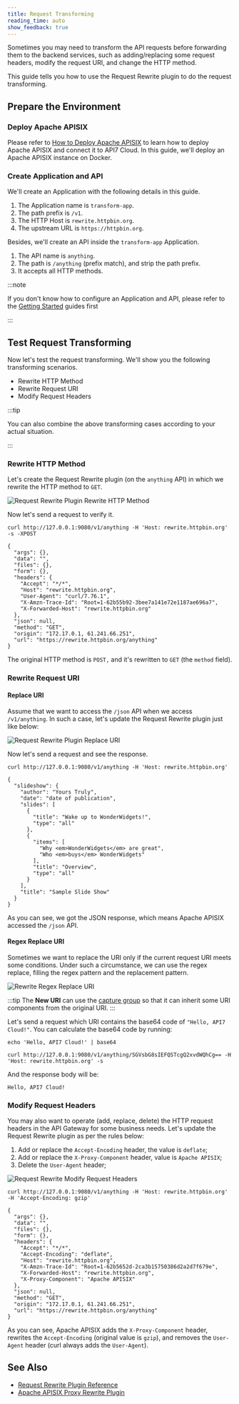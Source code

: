 ```yaml
---
title: Request Transforming
reading_time: auto
show_feedback: true
---
```


Sometimes you may need to transform the API requests before forwarding them to the backend services, such as adding/replacing some
request headers, modify the request URI, and change the HTTP method.

This guide tells you how to use the Request Rewrite plugin to do the request transforming.

Prepare the Environment
-----------------------

### Deploy Apache APISIX

Please refer to [How to Deploy Apache APISIX](../product/how-to-deploy-apache-apisix.md) to learn how to deploy
Apache APISIX and connect it to API7 Cloud. In this guide, we'll deploy an Apache APISIX instance on Docker.

### Create Application and API

We'll create an Application with the following details in this guide.

1. The Application name is `transform-app`.
2. The path prefix is `/v1`.
3. The HTTP Host is `rewrite.httpbin.org`.
4. The upstream URL is `https://httpbin.org`.

Besides, we'll create an API inside the `transform-app` Application.

1. The API name is `anything`.
2. The path is `/anything` (prefix match), and strip the path prefix.
3. It accepts all HTTP methods.

:::note

If you don't know how to configure an Application and API, please refer to the [Getting Started](../../getting-started) guides first

:::

Test Request Transforming
-------------------------

Now let's test the request transforming. We'll show you the following transforming scenarios.

* Rewrite HTTP Method
* Rewrite Request URI
* Modify Request Headers

:::tip

You can also combine the above transforming cases according to your actual situation.

:::

### Rewrite HTTP Method

Let's create the Request Rewrite plugin (on the `anything` API) in which we rewrite the HTTP method to `GET`.

![Request Rewrite Plugin Rewrite HTTP Method](https://static.apiseven.com/2022/12/30/add-request-rewrite-plugin-rewrite-method.png)

Now let's send a request to verify it.

```shell
curl http://127.0.0.1:9080/v1/anything -H 'Host: rewrite.httpbin.org' -s -XPOST
```

```shell
{
  "args": {},
  "data": "",
  "files": {},
  "form": {},
  "headers": {
    "Accept": "*/*",
    "Host": "rewrite.httpbin.org",
    "User-Agent": "curl/7.76.1",
    "X-Amzn-Trace-Id": "Root=1-62b55b92-3bee7a141e72e1187ae696a7",
    "X-Forwarded-Host": "rewrite.httpbin.org"
  },
  "json": null,
  "method": "GET",
  "origin": "172.17.0.1, 61.241.66.251",
  "url": "https://rewrite.httpbin.org/anything"
}
```

The original HTTP method is `POST,` and it's rewritten to `GET` (the `method` field).

### Rewrite Request URI

#### Replace URI

Assume that we want to access the `/json` API when we access `/v1/anything`. In such a case, let's update the
Request Rewrite plugin just like below:

![Request Rewrite Plugin Replace URI](https://static.apiseven.com/2022/12/30/request-rewrite-plugin-replace-uri.png)

Now let's send a request and see the response.

```shell
curl http://127.0.0.1:9080/v1/anything -H 'Host: rewrite.httpbin.org'
```

```shell
{
  "slideshow": {
    "author": "Yours Truly",
    "date": "date of publication",
    "slides": [
      {
        "title": "Wake up to WonderWidgets!",
        "type": "all"
      },
      {
        "items": [
          "Why <em>WonderWidgets</em> are great",
          "Who <em>buys</em> WonderWidgets"
        ],
        "title": "Overview",
        "type": "all"
      }
    ],
    "title": "Sample Slide Show"
  }
}
```

As you can see, we got the JSON response, which means Apache APISIX accessed the `/json` API.

#### Regex Replace URI

Sometimes we want to replace the URI only if the current request URI meets some conditions. Under such a circumstance, we
can use the regex replace, filling the regex pattern and the replacement pattern.

![Rewrite Regex Replace URI](https://static.apiseven.com/2022/12/30/request-rewrite-plugin-regex-replace-uri.png)

:::tip
The **New URI** can use the [capture group](https://developer.mozilla.org/en-US/docs/Web/JavaScript/Guide/Regular_Expressions/Groups_and_Ranges#using_groups) so that
it can inherit some URI components from the original URI.
:::

Let's send a request which URI contains the base64 code of `"Hello, API7 Cloud!"`. You can calculate the base64 code by running:

```shell
echo 'Hello, API7 Cloud!' | base64
```

```shell
curl http://127.0.0.1:9080/v1/anything/SGVsbG8sIEFQSTcgQ2xvdWQhCg== -H 'Host: rewrite.httpbin.org' -s
```

And the response body will be:

```shell
Hello, API7 Cloud!
```

### Modify Request Headers

You may also want to operate (add, replace, delete) the HTTP request headers in the API Gateway for some business needs. Let's update the
Request Rewrite plugin as per the rules below:

1. Add or replace the `Accept-Encoding` header, the value is `deflate`;
2. Add or replace the `X-Proxy-Component` header, value is `Apache APISIX`;
3. Delete the `User-Agent` header;

![Request Rewrite Modify Request Headers](https://static.apiseven.com/2022/12/30/request-rewrite-modify-headers.png)

```shell
curl http://127.0.0.1:9080/v1/anything -H 'Host: rewrite.httpbin.org' -H 'Accept-Encoding: gzip'
```

```shell
{
  "args": {},
  "data": "",
  "files": {},
  "form": {},
  "headers": {
    "Accept": "*/*",
    "Accept-Encoding": "deflate",
    "Host": "rewrite.httpbin.org",
    "X-Amzn-Trace-Id": "Root=1-62b5652d-2ca3b15750386d2a2d7f679e",
    "X-Forwarded-Host": "rewrite.httpbin.org",
    "X-Proxy-Component": "Apache APISIX"
  },
  "json": null,
  "method": "GET",
  "origin": "172.17.0.1, 61.241.66.251",
  "url": "https://rewrite.httpbin.org/anything"
}
```

As you can see, Apache APISIX adds the `X-Proxy-Component` header, rewrites the `Accept-Encoding` (original value is `gzip`), and removes the
`User-Agent` header (curl always adds the `User-Agent`).

See Also
--------

* [Request Rewrite Plugin Reference](../../references/plugins/traffic-management/request-rewrite.md)
* [Apache APISIX Proxy Rewrite Plugin](https://apisix.apache.org/docs/apisix/plugins/proxy-rewrite/)
